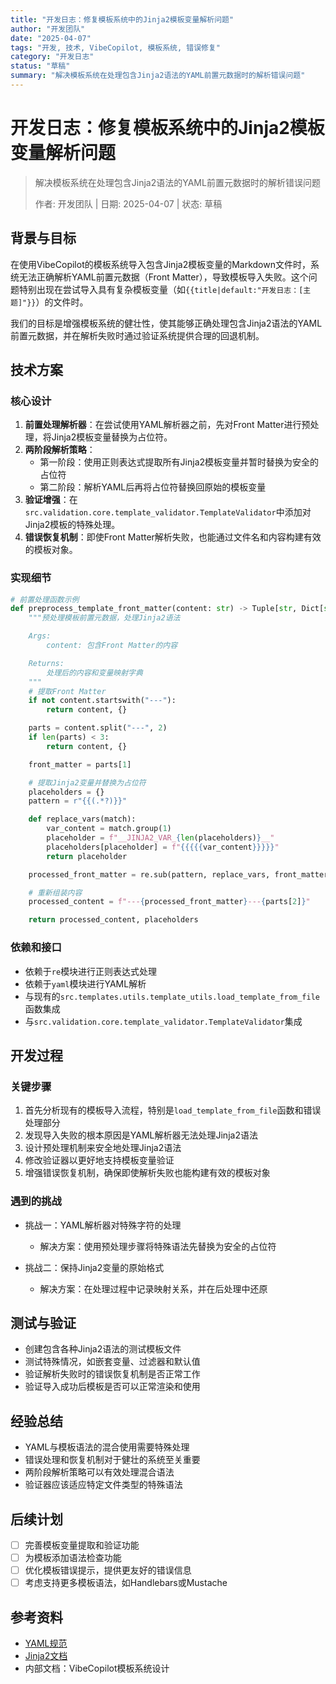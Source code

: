 ```yaml
---
title: "开发日志：修复模板系统中的Jinja2模板变量解析问题"
author: "开发团队"
date: "2025-04-07"
tags: "开发, 技术, VibeCopilot, 模板系统, 错误修复"
category: "开发日志"
status: "草稿"
summary: "解决模板系统在处理包含Jinja2语法的YAML前置元数据时的解析错误问题"
---
```


# 开发日志：修复模板系统中的Jinja2模板变量解析问题

> 解决模板系统在处理包含Jinja2语法的YAML前置元数据时的解析错误问题
>
> 作者: 开发团队 | 日期: 2025-04-07 | 状态: 草稿

## 背景与目标

在使用VibeCopilot的模板系统导入包含Jinja2模板变量的Markdown文件时，系统无法正确解析YAML前置元数据（Front Matter），导致模板导入失败。这个问题特别出现在尝试导入具有复杂模板变量（如`{{title|default:"开发日志：[主题]"}}`）的文件时。

我们的目标是增强模板系统的健壮性，使其能够正确处理包含Jinja2语法的YAML前置元数据，并在解析失败时通过验证系统提供合理的回退机制。

## 技术方案

### 核心设计

1. **前置处理解析器**：在尝试使用YAML解析器之前，先对Front Matter进行预处理，将Jinja2模板变量替换为占位符。
2. **两阶段解析策略**：
   - 第一阶段：使用正则表达式提取所有Jinja2模板变量并暂时替换为安全的占位符
   - 第二阶段：解析YAML后再将占位符替换回原始的模板变量
3. **验证增强**：在`src.validation.core.template_validator.TemplateValidator`中添加对Jinja2模板的特殊处理。
4. **错误恢复机制**：即使Front Matter解析失败，也能通过文件名和内容构建有效的模板对象。

### 实现细节

```python
# 前置处理函数示例
def preprocess_template_front_matter(content: str) -> Tuple[str, Dict[str, str]]:
    """预处理模板前置元数据，处理Jinja2语法

    Args:
        content: 包含Front Matter的内容

    Returns:
        处理后的内容和变量映射字典
    """
    # 提取Front Matter
    if not content.startswith("---"):
        return content, {}

    parts = content.split("---", 2)
    if len(parts) < 3:
        return content, {}

    front_matter = parts[1]

    # 提取Jinja2变量并替换为占位符
    placeholders = {}
    pattern = r"{{(.*?)}}"

    def replace_vars(match):
        var_content = match.group(1)
        placeholder = f"__JINJA2_VAR_{len(placeholders)}__"
        placeholders[placeholder] = f"{{{{{var_content}}}}}"
        return placeholder

    processed_front_matter = re.sub(pattern, replace_vars, front_matter)

    # 重新组装内容
    processed_content = f"---{processed_front_matter}---{parts[2]}"

    return processed_content, placeholders
```

### 依赖和接口

- 依赖于`re`模块进行正则表达式处理
- 依赖于`yaml`模块进行YAML解析
- 与现有的`src.templates.utils.template_utils.load_template_from_file`函数集成
- 与`src.validation.core.template_validator.TemplateValidator`集成

## 开发过程

### 关键步骤

1. 首先分析现有的模板导入流程，特别是`load_template_from_file`函数和错误处理部分
2. 发现导入失败的根本原因是YAML解析器无法处理Jinja2语法
3. 设计预处理机制来安全地处理Jinja2语法
4. 修改验证器以更好地支持模板变量验证
5. 增强错误恢复机制，确保即使解析失败也能构建有效的模板对象

### 遇到的挑战

- 挑战一：YAML解析器对特殊字符的处理
  - 解决方案：使用预处理步骤将特殊语法先替换为安全的占位符

- 挑战二：保持Jinja2变量的原始格式
  - 解决方案：在处理过程中记录映射关系，并在后处理中还原

## 测试与验证

- 创建包含各种Jinja2语法的测试模板文件
- 测试特殊情况，如嵌套变量、过滤器和默认值
- 验证解析失败时的错误恢复机制是否正常工作
- 验证导入成功后模板是否可以正常渲染和使用

## 经验总结

- YAML与模板语法的混合使用需要特殊处理
- 错误处理和恢复机制对于健壮的系统至关重要
- 两阶段解析策略可以有效处理混合语法
- 验证器应该适应特定文件类型的特殊语法

## 后续计划

- [ ] 完善模板变量提取和验证功能
- [ ] 为模板添加语法检查功能
- [ ] 优化模板错误提示，提供更友好的错误信息
- [ ] 考虑支持更多模板语法，如Handlebars或Mustache

## 参考资料

- [YAML规范](https://yaml.org/spec/1.2/spec.html)
- [Jinja2文档](https://jinja.palletsprojects.com/)
- 内部文档：VibeCopilot模板系统设计
